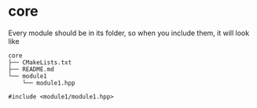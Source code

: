 # core

Every module should be in its folder, so when you include them, it will look like

```
core
├── CMakeLists.txt
├── README.md
└── module1
    └── module1.hpp
```


```
#include <module1/module1.hpp>
```
